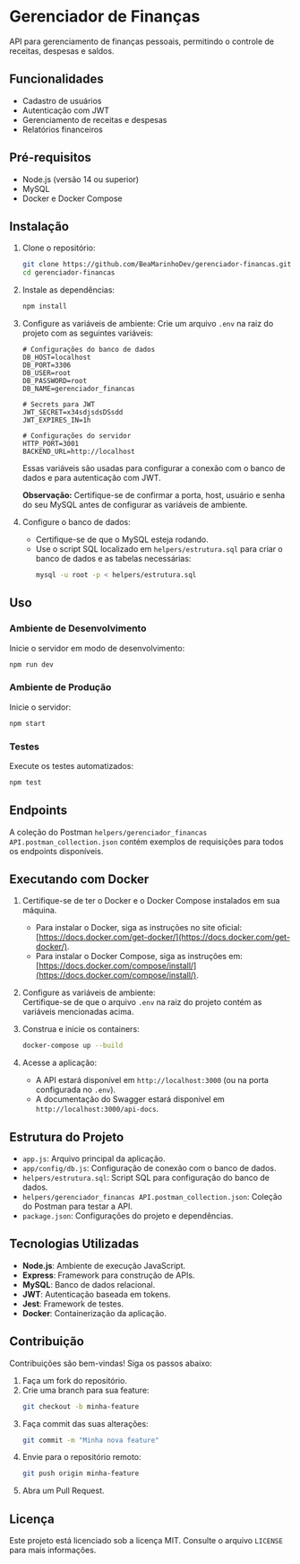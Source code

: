 # Gerenciador de Finanças

API para gerenciamento de finanças pessoais, permitindo o controle de receitas, despesas e saldos.

## Funcionalidades

- Cadastro de usuários
- Autenticação com JWT
- Gerenciamento de receitas e despesas
- Relatórios financeiros

## Pré-requisitos

- Node.js (versão 14 ou superior)
- MySQL
- Docker e Docker Compose

## Instalação

1. Clone o repositório:
   ```bash
   git clone https://github.com/BeaMarinhoDev/gerenciador-financas.git
   cd gerenciador-financas
   ```

2. Instale as dependências:
   ```bash
   npm install
   ```

3. Configure as variáveis de ambiente:
   Crie um arquivo `.env` na raiz do projeto com as seguintes variáveis:

   ```properties
   # Configurações do banco de dados
   DB_HOST=localhost
   DB_PORT=3306
   DB_USER=root
   DB_PASSWORD=root
   DB_NAME=gerenciador_financas

   # Secrets para JWT
   JWT_SECRET=x34sdjsdsDSsdd
   JWT_EXPIRES_IN=1h

   # Configurações do servidor
   HTTP_PORT=3001
   BACKEND_URL=http://localhost
   ```

   Essas variáveis são usadas para configurar a conexão com o banco de dados e para autenticação com JWT.

   **Observação:** Certifique-se de confirmar a porta, host, usuário e senha do seu MySQL antes de configurar as variáveis de ambiente.

4. Configure o banco de dados:
   - Certifique-se de que o MySQL esteja rodando.
   - Use o script SQL localizado em `helpers/estrutura.sql` para criar o banco de dados e as tabelas necessárias:
     ```bash
     mysql -u root -p < helpers/estrutura.sql
     ```

## Uso

### Ambiente de Desenvolvimento

Inicie o servidor em modo de desenvolvimento:
```bash
npm run dev
```

### Ambiente de Produção

Inicie o servidor:
```bash
npm start
```

### Testes

Execute os testes automatizados:
```bash
npm test
```

## Endpoints

A coleção do Postman `helpers/gerenciador_financas API.postman_collection.json` contém exemplos de requisições para todos os endpoints disponíveis.

## Executando com Docker

1. Certifique-se de ter o Docker e o Docker Compose instalados em sua máquina.  
   - Para instalar o Docker, siga as instruções no site oficial: [https://docs.docker.com/get-docker/](https://docs.docker.com/get-docker/).  
   - Para instalar o Docker Compose, siga as instruções em: [https://docs.docker.com/compose/install/](https://docs.docker.com/compose/install/).

2. Configure as variáveis de ambiente:  
   Certifique-se de que o arquivo `.env` na raiz do projeto contém as variáveis mencionadas acima.

3. Construa e inicie os containers:
   ```bash
   docker-compose up --build
   ```

4. Acesse a aplicação:
   - A API estará disponível em `http://localhost:3000` (ou na porta configurada no `.env`).
   - A documentação do Swagger estará disponível em `http://localhost:3000/api-docs`.


## Estrutura do Projeto

- `app.js`: Arquivo principal da aplicação.
- `app/config/db.js`: Configuração de conexão com o banco de dados.
- `helpers/estrutura.sql`: Script SQL para configuração do banco de dados.
- `helpers/gerenciador_financas API.postman_collection.json`: Coleção do Postman para testar a API.
- `package.json`: Configurações do projeto e dependências.

## Tecnologias Utilizadas

- **Node.js**: Ambiente de execução JavaScript.
- **Express**: Framework para construção de APIs.
- **MySQL**: Banco de dados relacional.
- **JWT**: Autenticação baseada em tokens.
- **Jest**: Framework de testes.
- **Docker**: Containerização da aplicação.

## Contribuição

Contribuições são bem-vindas! Siga os passos abaixo:

1. Faça um fork do repositório.
2. Crie uma branch para sua feature:
   ```bash
   git checkout -b minha-feature
   ```
3. Faça commit das suas alterações:
   ```bash
   git commit -m "Minha nova feature"
   ```
4. Envie para o repositório remoto:
   ```bash
   git push origin minha-feature
   ```
5. Abra um Pull Request.

## Licença

Este projeto está licenciado sob a licença MIT. Consulte o arquivo `LICENSE` para mais informações.
